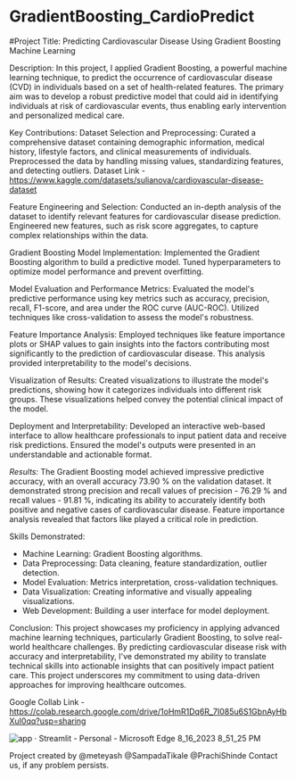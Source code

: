 # GradientBoosting_CardioPredict
#Project Title: Predicting Cardiovascular Disease Using Gradient Boosting Machine Learning

Description:
In this project, I applied Gradient Boosting, a powerful machine learning technique, to predict the occurrence of cardiovascular disease (CVD) in individuals based on a set of health-related features. The primary aim was to develop a robust predictive model that could aid in identifying individuals at risk of cardiovascular events, thus enabling early intervention and personalized medical care.

Key Contributions:
Dataset Selection and Preprocessing: Curated a comprehensive dataset containing demographic information, medical history, lifestyle factors, and clinical measurements of individuals. Preprocessed the data by handling missing values, standardizing features, and detecting outliers.
Dataset Link - https://www.kaggle.com/datasets/sulianova/cardiovascular-disease-dataset

Feature Engineering and Selection: Conducted an in-depth analysis of the dataset to identify relevant features for cardiovascular disease prediction. Engineered new features, such as risk score aggregates, to capture complex relationships within the data.

Gradient Boosting Model Implementation: Implemented the Gradient Boosting algorithm to build a predictive model. Tuned hyperparameters to optimize model performance and prevent overfitting.

Model Evaluation and Performance Metrics: Evaluated the model's predictive performance using key metrics such as accuracy, precision, recall, F1-score, and area under the ROC curve (AUC-ROC). Utilized techniques like cross-validation to assess the model's robustness.

Feature Importance Analysis: Employed techniques like feature importance plots or SHAP values to gain insights into the factors contributing most significantly to the prediction of cardiovascular disease. This analysis provided interpretability to the model's decisions.

Visualization of Results: Created visualizations to illustrate the model's predictions, showing how it categorizes individuals into different risk groups. These visualizations helped convey the potential clinical impact of the model.

Deployment and Interpretability: Developed an interactive web-based interface to allow healthcare professionals to input patient data and receive risk predictions. Ensured the model's outputs were presented in an understandable and actionable format.

*Results:*
The Gradient Boosting model achieved impressive predictive accuracy, with an overall accuracy 73.90 % on the validation dataset. It demonstrated strong precision and recall values of precision - 76.29 % and recall values - 91.81 %, indicating its ability to accurately identify both positive and negative cases of cardiovascular disease. Feature importance analysis revealed that factors like  played a critical role in prediction.

Skills Demonstrated:
- Machine Learning: Gradient Boosting algorithms.
- Data Preprocessing: Data cleaning, feature standardization, outlier detection.
- Model Evaluation: Metrics interpretation, cross-validation techniques.
- Data Visualization: Creating informative and visually appealing visualizations.
- Web Development: Building a user interface for model deployment.

Conclusion:
This project showcases my proficiency in applying advanced machine learning techniques, particularly Gradient Boosting, to solve real-world healthcare challenges. By predicting cardiovascular disease risk with accuracy and interpretability, I've demonstrated my ability to translate technical skills into actionable insights that can positively impact patient care. This project underscores my commitment to using data-driven approaches for improving healthcare outcomes.

Google Collab Link - https://colab.research.google.com/drive/1oHmR1Dq6R_7I085u6S1GbnAyHbXuI0qq?usp=sharing

![app · Streamlit - Personal - Microsoft​ Edge 8_16_2023 8_51_25 PM](https://github.com/meteyash/GradientBoosting_CardioPredict/assets/99327857/b8acab4c-b477-4ede-9204-1a333b6ea9e7)


Project created by @meteyash @SampadaTikale @PrachiShinde
Contact us, if any problem persists.

